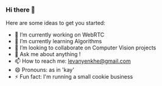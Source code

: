 ### Hi there 👋

Here are some ideas to get you started:

- 🔭 I’m currently working on WebRTC
- 🌱 I’m currently learning Algorithms
- 👯 I’m looking to collaborate on Computer Vision projects
- 💬 Ask me about anything !
- 📫 How to reach me: levanyenkhe@gmail.com
- 😄 Pronouns: as in 'kay'
- ⚡ Fun fact: I'm running a small cookie business

